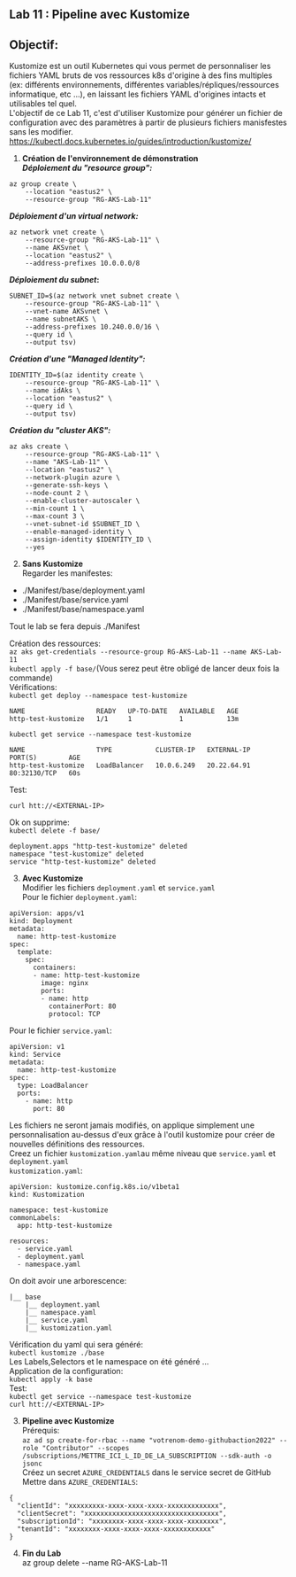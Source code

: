 ## Lab 11 : Pipeline avec Kustomize
## Objectif:
Kustomize est un outil Kubernetes qui vous permet de personnaliser les fichiers YAML bruts de vos ressources k8s d'origine à des fins multiples (ex: différents environnements, différentes variables/répliques/ressources informatique, etc ...), en laissant les fichiers YAML d'origines intacts et utilisables tel quel.<br>
L'objectif de ce Lab 11, c'est d'utiliser Kustomize pour générer un fichier de configuration avec des paramètres à partir de plusieurs fichiers manisfestes sans les modifier. <br>
https://kubectl.docs.kubernetes.io/guides/introduction/kustomize/
1. **Création de l'environnement de démonstration** <br>
**_Déploiement du "resource group":_**
```
az group create \
    --location "eastus2" \
    --resource-group "RG-AKS-Lab-11"
```
**_Déploiement d'un virtual network:_**
```
az network vnet create \
    --resource-group "RG-AKS-Lab-11" \
    --name AKSvnet \
    --location "eastus2" \
    --address-prefixes 10.0.0.0/8
```
**_Déploiement du subnet_:**
```
SUBNET_ID=$(az network vnet subnet create \
    --resource-group "RG-AKS-Lab-11" \
    --vnet-name AKSvnet \
    --name subnetAKS \
    --address-prefixes 10.240.0.0/16 \
    --query id \
    --output tsv)
```
**_Création d'une "Managed Identity":_**
```
IDENTITY_ID=$(az identity create \
    --resource-group "RG-AKS-Lab-11" \
    --name idAks \
    --location "eastus2" \
    --query id \
    --output tsv)
```
**_Création du "cluster AKS":_**
```
az aks create \
    --resource-group "RG-AKS-Lab-11" \
    --name "AKS-Lab-11" \
    --location "eastus2" \
    --network-plugin azure \
    --generate-ssh-keys \
    --node-count 2 \
    --enable-cluster-autoscaler \
    --min-count 1 \
    --max-count 3 \
    --vnet-subnet-id $SUBNET_ID \
    --enable-managed-identity \
    --assign-identity $IDENTITY_ID \
    --yes
```
2. **Sans Kustomize** <br>
Regarder les manifestes:<br>
- ./Manifest/base/deployment.yaml
- ./Manifest/base/service.yaml
- ./Manifest/base/namespace.yaml

Tout le lab se fera depuis ./Manifest

Création des ressources:<br>
`az aks get-credentials --resource-group RG-AKS-Lab-11 --name AKS-Lab-11`<br>
`kubectl apply -f base/`(Vous serez peut être obligé de lancer deux fois la commande)<br>
Vérifications:<br>
`kubectl get deploy --namespace test-kustomize`<br>
```
NAME                  READY   UP-TO-DATE   AVAILABLE   AGE
http-test-kustomize   1/1     1            1           13m
```
`kubectl get service --namespace test-kustomize`<br>
```
NAME                  TYPE           CLUSTER-IP   EXTERNAL-IP   PORT(S)        AGE
http-test-kustomize   LoadBalancer   10.0.6.249   20.22.64.91   80:32130/TCP   60s
```
Test:<br>
```
curl htt://<EXTERNAL-IP>
```
Ok on supprime:<br>
`kubectl delete -f base/`
```
deployment.apps "http-test-kustomize" deleted
namespace "test-kustomize" deleted
service "http-test-kustomize" deleted
```
3. **Avec Kustomize**<br>
Modifier les fichiers `deployment.yaml` et `service.yaml`<br>
Pour le fichier `deployment.yaml`:<br>
```
apiVersion: apps/v1
kind: Deployment
metadata:
  name: http-test-kustomize
spec:
  template:
    spec:
      containers:
      - name: http-test-kustomize
        image: nginx
        ports:
        - name: http
          containerPort: 80
          protocol: TCP
```
Pour le fichier `service.yaml`:<br>
```
apiVersion: v1
kind: Service
metadata:
  name: http-test-kustomize
spec:
  type: LoadBalancer
  ports:
    - name: http
      port: 80
```
Les fichiers ne seront jamais modifiés, on applique simplement une personnalisation au-dessus d'eux grâce à l'outil kustomize pour créer de nouvelles définitions des ressources.<br>
Creez un fichier `kustomization.yaml`au même niveau que `service.yaml` et `deployment.yaml`<br>
`kustomization.yaml`:<br>
```
apiVersion: kustomize.config.k8s.io/v1beta1
kind: Kustomization

namespace: test-kustomize
commonLabels:
  app: http-test-kustomize

resources:
  - service.yaml
  - deployment.yaml
  - namespace.yaml
```

On doit avoir une arborescence:<br>
```
|__ base
    |__ deployment.yaml
    |__ namespace.yaml
    |__ service.yaml
    |__ kustomization.yaml
```
Vérification du yaml qui sera généré:<br>
`kubectl kustomize ./base`<br>
Les Labels,Selectors et le namespace on été généré ...<br>
Application de la configuration:<br>
`kubectl apply -k base`<br>
Test:<br>
`kubectl get service --namespace test-kustomize`<br>
`curl htt://<EXTERNAL-IP>`

3. **Pipeline avec Kustomize**<br>
Prérequis:<br>
`az ad sp create-for-rbac --name "votrenom-demo-githubaction2022" --role "Contributor" --scopes /subscriptions/METTRE_ICI_L_ID_DE_LA_SUBSCRIPTION --sdk-auth -o jsonc`<br>
Créez un secret `AZURE_CREDENTIALS` dans le service secret de GitHub<br>
Mettre dans `AZURE_CREDENTIALS`:<br>
```
{
  "clientId": "xxxxxxxxx-xxxx-xxxx-xxxx-xxxxxxxxxxxxx",
  "clientSecret": "xxxxxxxxxxxxxxxxxxxxxxxxxxxxxxxxxx",
  "subscriptionId": "xxxxxxxx-xxxx-xxxx-xxxx-xxxxxxxx",
  "tenantId": "xxxxxxxx-xxxx-xxxx-xxxx-xxxxxxxxxxxx"
}
```


4. **Fin du Lab**<br>
az group delete --name RG-AKS-Lab-11






